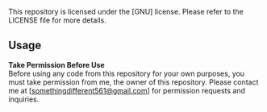 This repository is licensed under the [GNU] license. Please refer to the LICENSE file for more details.


## Usage

**Take Permission Before Use**  
Before using any code from this repository for your own purposes, you must take permission from me, the owner of this repository. Please contact me at [somethingdifferent561@gmail.com] for permission requests and inquiries.
